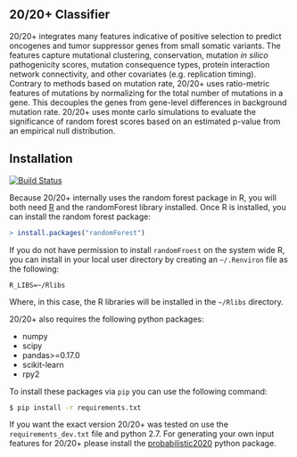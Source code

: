 20/20+ Classifier
-----------------

20/20+ integrates many features indicative of positive selection to predict oncogenes and tumor suppressor genes from small somatic variants. 
The features capture mutational clustering, conservation, mutation *in silico* pathogenicity scores, mutation consequence types, protein interaction network connectivity, and other covariates (e.g. replication timing).
Contrary to methods based on mutation rate, 20/20+ uses ratio-metric features of mutations by normalizing for the total number of mutations in a gene. This decouples the genes from gene-level differences in background mutation rate. 20/20+ uses monte carlo simulations to evaluate the significance of random forest scores based on an estimated p-value from an empirical null distribution.


Installation
------------

[![Build Status](https://travis-ci.com/ctokheim/2020plusClassifier.svg?token=KhnctpTdxNuuZ9Z1kcsg&branch=master)](https://travis-ci.com/ctokheim/2020plusClassifier)

Because 20/20+ internally uses the random forest package in R, you will both need [R](https://www.r-project.org/) and the randomForest library installed. Once R is installed, you can install the random forest package:

```R
> install.packages("randomForest")
```

If you do not have permission to install `randomFroest` on the system wide R, you can install in your local user directory by creating an `~/.Renviron` file as the following:

```
R_LIBS=~/Rlibs
```

Where, in this case, the R libraries will be installed in the `~/Rlibs` directory.

20/20+ also requires the following python packages:

* numpy
* scipy
* pandas>=0.17.0
* scikit-learn
* rpy2

To install these packages via `pip` you can use the following command:

```bash
$ pip install -r requirements.txt
```

If you want the exact version 20/20+ was tested on use the `requirements_dev.txt` file and python 2.7. For generating your own input features for 20/20+ please install the [probabilistic2020](https://github.com/KarchinLab/probabilistic2020) python package.

